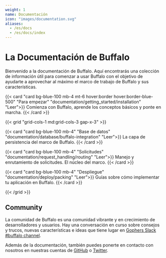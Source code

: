 ```yaml
---
weight: 1
name: Documentación
icon: "images/documentation.svg"
aliases:
  - /es/docs
  - /es/docs/index
---
```

# La Documentación de Buffalo

Bienvenido a la documentación de Buffalo. Aquí encontrarás una colección de información útil para comenzar a usar Buffalo con el objetivo de ayudarte a aprovechar al máximo el marco de trabajo de Buffalo y sus características.

{{< card "card bg-blue-100 mb-4 mt-6 hover:border hover:border-blue-500" "Para empezar" "documentation/getting_started/installation" "Leer">}}
Comienza con Buffalo, aprende los conceptos básicos y ponte en marcha.
{{< /card >}}

{{< grid "grid-cols-1 md:grid-cols-3 gap-x-3" >}}

{{< card "card bg-blue-100 mb-4" "Base de datos" "documentation/database/buffalo-integration" "Leer">}}
La capa de persistencia del marco de Buffalo.
{{< /card >}}

{{< card "card bg-blue-100 mb-4" "Solicitudes" "documentation/request_handling/routing" "Leer">}}
Manejo y enrutamiento de solicitudes. El núcleo del marco.
{{< /card >}}

{{< card "card bg-blue-100 mb-4" "Despliegue" "documentation/deploy/packing" "Leer">}}
Guías sobre cómo implementar tu aplicación en Buffalo.
{{< /card >}}

{{< /grid >}}

## Community

La comunidad de Buffalo es una comunidad vibrante y en crecimiento de desarrolladores y usuarios. Hay una conversación en curso sobre consejos y trucos, nuevas características e ideas que tiene lugar en [Gophers Slack #buffalo channel](https://gophers.slack.com/messages/buffalo/).

Además de la documentación, también puedes ponerte en contacto con nosotros en nuestras cuentas de [GitHub](https://github.com/gobuffalo/buffalo) o [Twitter](https://twitter.com/gobuffalo_io).
